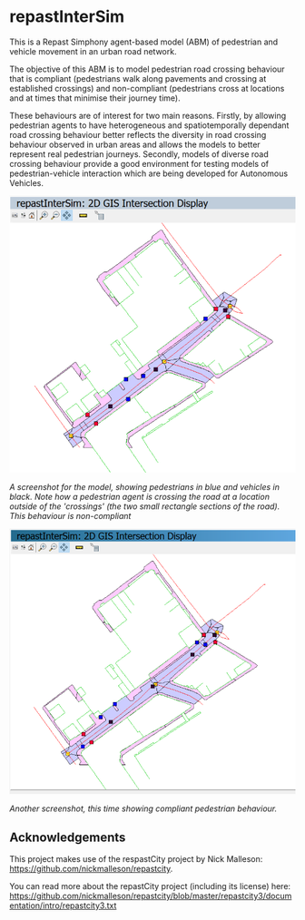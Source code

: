 # repastInterSim

This is a Repast Simphony agent-based model (ABM) of pedestrian and vehicle movement in an urban road network.

The objective of this ABM is to model pedestrian road crossing behaviour that is compliant (pedestrians walk along pavements and crossing at established crossings) and non-compliant (pedestrians cross at locations and at times that minimise their journey time).

These behaviours are of interest for two main reasons. Firstly, by allowing pedestrian agents to have heterogeneous and spatiotemporally dependant road crossing behaviour better reflects the diversity in road crossing behaviour observed in urban areas and allows the models to better represent real pedestrian journeys. Secondly, models of diverse road crossing behaviour provide a good environment for testing models of pedestrian-vehicle interaction which are being developed for Autonomous Vehicles.

![A screenshot for the model, showing pedestrians in blue and vehicles in black. Note how a pedestrian agent is crossing the road at a location outside of the 'crossings' (the two small rectangle sections of the road). This behaviour is non-compliant.](screenshot_non_compliant.PNG)

*A screenshot for the model, showing pedestrians in blue and vehicles in black. Note how a pedestrian agent is crossing the road at a location outside of the 'crossings' (the two small rectangle sections of the road). This behaviour is non-compliant*

![Another screenshot, this time showing compliant pedestrian behaviour.](screenshot_compliant.PNG)

*Another screenshot, this time showing compliant pedestrian behaviour.*

## Acknowledgements

This project makes use of the respastCity project by Nick Malleson: https://github.com/nickmalleson/repastcity. 

You can read more about the repastCity project (including its license) here: https://github.com/nickmalleson/repastcity/blob/master/repastcity3/documentation/intro/repastcity3.txt